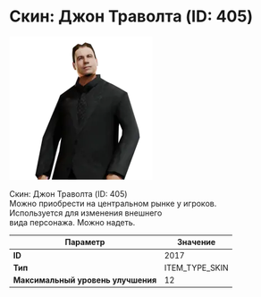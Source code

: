 # Скин: Джон Траволта (ID: 405)

![Item Image](../img/2017.webp?raw=true)

Скин: Джон Траволта (ID: 405)<br>Можно приобрести на центральном рынке у игроков.<br>Используется для изменения внешнего<br>вида персонажа. Можно надеть.


| Параметр | Значение |
|----------|----------|
| **ID** | 2017 |
| **Тип** | ITEM_TYPE_SKIN |
| **Максимальный уровень улучшения** | 12 |

